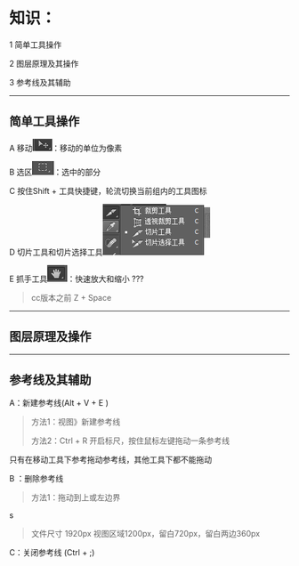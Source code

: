 # 知识：

1 简单工具操作

2 图层原理及其操作

3 参考线及其辅助

---

## 简单工具操作

A 移动![](/assets/slice-basic-gj01.png)：移动的单位为像素

B 选区![](/assets/slice-basic-gj02.png)：选中的部分

C 按住Shift  + 工具快捷键，轮流切换当前组内的工具图标

D 切片工具和切片选择工具![](/assets/slice-basic-03.png)

E 抓手工具![](/assets/slice-basic-zsgj01.png)：快速放大和缩小 ???

> cc版本之前 Z + Space

---

## 图层原理及操作

---

## 参考线及其辅助

A：新建参考线\(Alt + V + E \)

> 方法1：视图》新建参考线
>
> 方法2：Ctrl + R 开启标尺，按住鼠标左键拖动一条参考线

只有在移动工具下参考拖动参考线，其他工具下都不能拖动

B ：删除参考线

> 方法1：拖动到上或左边界

s

> 文件尺寸 1920px 视图区域1200px，留白720px，留白两边360px

C：关闭参考线 \(Ctrl + ;\)

